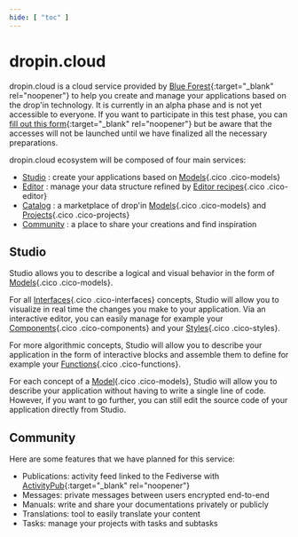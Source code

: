 ```yaml
---
hide: [ "toc" ]
---
```

# dropin.cloud

dropin.cloud is a cloud service provided by [Blue Forest](https://blueforest.cc){:target="_blank" rel="noopener"} to help you create and manage your applications based on the drop'in technology. It is currently in an alpha phase and is not yet accessible to everyone. If you want to participate in this test phase, you can [fill out this form](https://docs.google.com/forms/d/e/1FAIpQLSejGbv2SCbZ7xZwpdGSDTqEi3e7eg2FQNmsoZeJWaNxv27Nkw/viewform){:target="_blank" rel="noopener"} but be aware that the accesses will not be launched until we have finalized all the necessary preparations.

dropin.cloud ecosystem will be composed of four main services:

- [Studio](#studio) : create your applications based on [Models](/concepts/catalog/models/){.cico .cico-models}
- [Editor](/concepts/editor/) : manage your data structure refined by [Editor recipes](/concepts/editor/){.cico .cico-editor}
- [Catalog](/concepts/catalog/) : a marketplace of drop'in [Models](/concepts/catalog/models/){.cico .cico-models} and [Projects](/concepts/catalog/projects/){.cico .cico-projects}
- [Community](#community) : a place to share your creations and find inspiration


## Studio
Studio allows you to describe a logical and visual behavior in the form of [Models](/concepts/catalog/models/){.cico .cico-models}.

For all [Interfaces](/concepts/interfaces/){.cico .cico-interfaces} concepts, Studio will allow you to visualize in real time the changes you make to your application. Via an interactive editor, you can easily manage for example your [Components](/concepts/interfaces/components/){.cico .cico-components} and your [Styles](/concepts/interfaces/styles/){.cico .cico-styles}.

For more algorithmic concepts, Studio will allow you to describe your application in the form of interactive blocks and assemble them to define for example your [Functions](/concepts/automations/functions/){.cico .cico-functions}.

For each concept of a [Model](/concepts/catalog/models/){.cico .cico-models}, Studio will allow you to describe your application without having to write a single line of code. However, if you want to go further, you can still edit the source code of your application directly from Studio.


## Community
Here are some features that we have planned for this service:

- Publications: activity feed linked to the Fediverse with [ActivityPub](https://www.w3.org/TR/activitypub/){:target="_blank" rel="noopener"}
- Messages: private messages between users encrypted end-to-end
- Manuals: write and share your documentations privately or publicly
- Translations: tool to easily translate your content
- Tasks: manage your projects with tasks and subtasks

